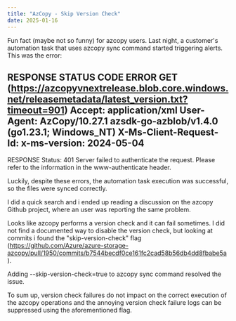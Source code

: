 ```yaml
---
title: "AzCopy - Skip Version Check"
date: 2025-01-16
---
```

Fun fact (maybe not so funny) for azcopy users. 
Last night, a customer's automation task that uses azcopy sync command started triggering alerts.
This was the error: 

RESPONSE STATUS CODE ERROR
 GET (https://azcopyvnextrelease.blob.core.windows.net/releasemetadata/latest_version.txt?timeout=901)
 Accept: application/xml
 User-Agent: AzCopy/10.27.1 azsdk-go-azblob/v1.4.0 (go1.23.1; Windows_NT)
 X-Ms-Client-Request-Id: <request-id>
 x-ms-version: 2024-05-04
 --------------------------------------------------------------------------------
 RESPONSE Status: 401 Server failed to authenticate the request. Please refer to the information in the www-authenticate header.

Luckily, despite these errors, the automation task execution was successful, so the files were synced correctly.

I did a quick search and i ended up reading a discussion on the azcopy Github project, where an user was reporting the same problem.

Looks like azcopy performs a version check and it can fail sometimes. I did not find a documented way to disable the version check, but looking at commits i found the "skip-version-check" flag (https://github.com/Azure/azure-storage-azcopy/pull/1950/commits/b7544becdf0ce161fc2cad58b56db4dd8fbabe5a).

Adding --skip-version-check=true to azcopy sync command resolved the issue.

To sum up, version check failures do not impact on the correct execution of the azcopy operations and the annoying version check failure logs can be suppressed using the aforementioned flag.
